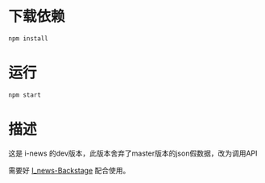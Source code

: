 # 下载依赖

```
npm install
```

# 运行

```
npm start
```

# 描述

这是 i-news  的dev版本，此版本舍弃了master版本的json假数据，改为调用API

需要好 [I_news-Backstage](https://github.com/YouWillSun/I_News-Backstage) 配合使用。